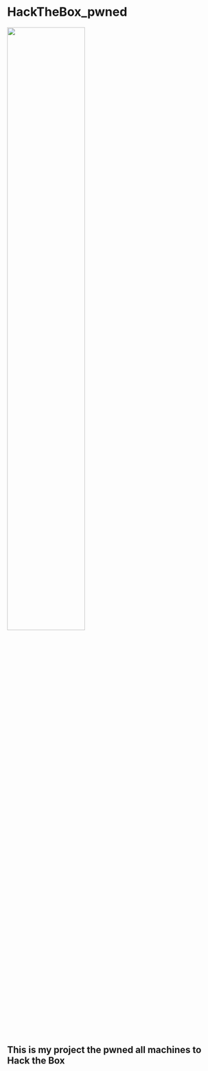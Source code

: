 # HackTheBox_pwned
<img align="center" src = "https://lillox.info/images/htb-logo.png" width = 60%>

## This is my project the pwned all machines to Hack the Box
